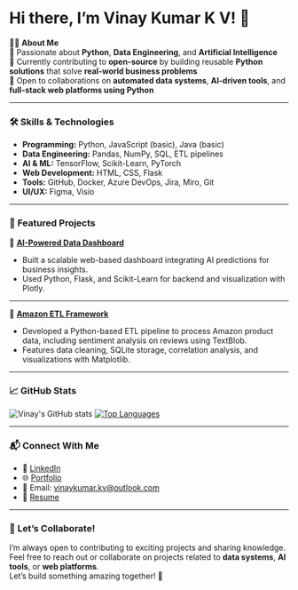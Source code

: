 # Hi there, I’m Vinay Kumar K V! 👋

👨‍💻 **About Me**  
🚀 Passionate about **Python**, **Data Engineering**, and **Artificial Intelligence**  
🌱 Currently contributing to **open-source** by building reusable **Python solutions** that solve **real-world business problems**  
🤝 Open to collaborations on **automated data systems**, **AI-driven tools**, and **full-stack web platforms using Python**

---

### 🛠️ **Skills & Technologies**
- **Programming:** Python, JavaScript (basic), Java (basic)
- **Data Engineering:** Pandas, NumPy, SQL, ETL pipelines
- **AI & ML:** TensorFlow, Scikit-Learn, PyTorch
- **Web Development:** HTML, CSS, Flask
- **Tools:** GitHub, Docker, Azure DevOps, Jira, Miro, Git
- **UI/UX:** Figma, Visio

---

### 🌟 **Featured Projects**
📌 **[AI-Powered Data Dashboard](https://github.com/vinaykumarkv/ai-data-dashboard)**  
  - Built a scalable web-based dashboard integrating AI predictions for business insights.  
  - Used Python, Flask, and Scikit-Learn for backend and visualization with Plotly.
---
📌 **[Amazon ETL Framework](https://github.com/vinaykumarkv/amazon-etl-framework)**  
  - Developed a Python-based ETL pipeline to process Amazon product data, including sentiment analysis on reviews using TextBlob.  
  - Features data cleaning, SQLite storage, correlation analysis, and visualizations with Matplotlib.
---

### 📈 **GitHub Stats**
![Vinay's GitHub stats](https://github-readme-stats.vercel.app/api?username=vinaykumarkv&show_icons=true&theme=radical)
[![Top Languages](https://github-readme-stats.vercel.app/api/top-langs/?username=vinaykumarkv&layout=compact&theme=radical)](https://github.com/vinaykumarkv)

---

### 📬 **Connect With Me**
- 💼 [LinkedIn](https://www.linkedin.com/in/vinay-kumar-k-v)  
- 🌐 [Portfolio](https://vinaykumarkv.github.io)  
- 📧 Email: [vinaykumar.kv@outlook.com](mailto:vinaykumar.kv@outlook.com)  
- 📄 [Resume](https://vinaykumarkv.github.io/resume.pdf)

---

### 🤝 **Let’s Collaborate!**
I’m always open to contributing to exciting projects and sharing knowledge. Feel free to reach out or collaborate on projects related to **data systems**, **AI tools**, or **web platforms**.  
Let’s build something amazing together! 🚀
